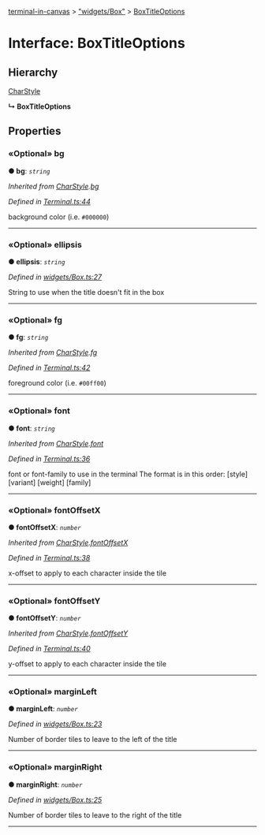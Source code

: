 [terminal-in-canvas](../README.md) > ["widgets/Box"](../modules/_widgets_box_.md) > [BoxTitleOptions](../interfaces/_widgets_box_.boxtitleoptions.md)



# Interface: BoxTitleOptions

## Hierarchy


 [CharStyle](_terminal_.charstyle.md)

**↳ BoxTitleOptions**








## Properties
<a id="bg"></a>

### «Optional» bg

**●  bg**:  *`string`* 

*Inherited from [CharStyle](_terminal_.charstyle.md).[bg](_terminal_.charstyle.md#bg)*

*Defined in [Terminal.ts:44](https://github.com/danikaze/terminal-in-canvas/blob/a39a508/src/Terminal.ts#L44)*



background color (i.e. `#000000`)




___

<a id="ellipsis"></a>

### «Optional» ellipsis

**●  ellipsis**:  *`string`* 

*Defined in [widgets/Box.ts:27](https://github.com/danikaze/terminal-in-canvas/blob/a39a508/src/widgets/Box.ts#L27)*



String to use when the title doesn't fit in the box




___

<a id="fg"></a>

### «Optional» fg

**●  fg**:  *`string`* 

*Inherited from [CharStyle](_terminal_.charstyle.md).[fg](_terminal_.charstyle.md#fg)*

*Defined in [Terminal.ts:42](https://github.com/danikaze/terminal-in-canvas/blob/a39a508/src/Terminal.ts#L42)*



foreground color (i.e. `#00ff00`)




___

<a id="font"></a>

### «Optional» font

**●  font**:  *`string`* 

*Inherited from [CharStyle](_terminal_.charstyle.md).[font](_terminal_.charstyle.md#font)*

*Defined in [Terminal.ts:36](https://github.com/danikaze/terminal-in-canvas/blob/a39a508/src/Terminal.ts#L36)*



font or font-family to use in the terminal The format is in this order: [style] [variant] [weight] [family]




___

<a id="fontoffsetx"></a>

### «Optional» fontOffsetX

**●  fontOffsetX**:  *`number`* 

*Inherited from [CharStyle](_terminal_.charstyle.md).[fontOffsetX](_terminal_.charstyle.md#fontoffsetx)*

*Defined in [Terminal.ts:38](https://github.com/danikaze/terminal-in-canvas/blob/a39a508/src/Terminal.ts#L38)*



x-offset to apply to each character inside the tile




___

<a id="fontoffsety"></a>

### «Optional» fontOffsetY

**●  fontOffsetY**:  *`number`* 

*Inherited from [CharStyle](_terminal_.charstyle.md).[fontOffsetY](_terminal_.charstyle.md#fontoffsety)*

*Defined in [Terminal.ts:40](https://github.com/danikaze/terminal-in-canvas/blob/a39a508/src/Terminal.ts#L40)*



y-offset to apply to each character inside the tile




___

<a id="marginleft"></a>

### «Optional» marginLeft

**●  marginLeft**:  *`number`* 

*Defined in [widgets/Box.ts:23](https://github.com/danikaze/terminal-in-canvas/blob/a39a508/src/widgets/Box.ts#L23)*



Number of border tiles to leave to the left of the title




___

<a id="marginright"></a>

### «Optional» marginRight

**●  marginRight**:  *`number`* 

*Defined in [widgets/Box.ts:25](https://github.com/danikaze/terminal-in-canvas/blob/a39a508/src/widgets/Box.ts#L25)*



Number of border tiles to leave to the right of the title




___


